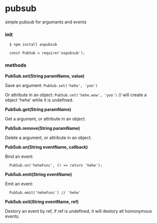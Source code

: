 # pubsub
simple pubsub for argumants and events

### init

      $ npm install expubsub

      const PubSub = require('expubsub');

### methods

**PubSub.set(String paramName, value)**

Save an argument: `PubSub.set('hehe', 'yoo')`

Or attribute in an object: `PubSub.set('hehe.wow', 'yoo')` // will create a object 'hehe' while it is undefined.

**PubSub.get(String paramName)**

Get a argument, or attribute in an object.

**PubSub.remove(String paramName)**

Delete a argument, or attribute in an object.

**PubSub.on(String eventName, callback)**

Bind an event:

      PubSub.on('heheFunc', () => return 'hehe');

**PubSub.emit(String eventName)**

Emit an event:
  
      PubSub.emit('heheFunc') // 'hehe'

**PubSub.exit(String eventName, ref)**

Destory an event by ref, if ref is undefined, it will destory all homonymous events.
